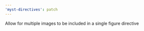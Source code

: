 ```yaml
---
'myst-directives': patch
---
```


Allow for multiple images to be included in a single figure directive
